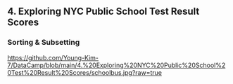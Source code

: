 ## 4. Exploring NYC Public School Test Result Scores
### Sorting & Subsetting

https://github.com/Young-Kim-7/DataCamp/blob/main/4.%20Exploring%20NYC%20Public%20School%20Test%20Result%20Scores/schoolbus.jpg?raw=true
